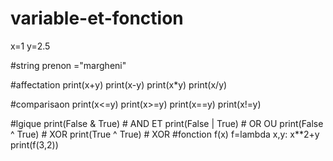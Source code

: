 # variable-et-fonction
x=1
y=2.5

#string
prenon ="margheni"

#affectation
print(x+y)
print(x-y)
print(x*y)
print(x/y)

#comparisaon
print(x<=y)
print(x>=y)
print(x==y)
print(x!=y)

#lgique
print(False & True) # AND ET
print(False | True) # OR OU
print(False ^ True) # XOR
print(True ^ True) # XOR
#fonction f(x)
f=lambda x,y: x**2+y
print(f(3,2))
